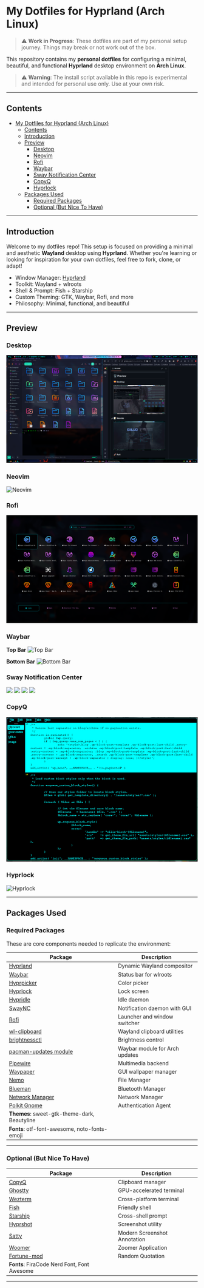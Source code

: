 # My Dotfiles for Hyprland (Arch Linux)

> ⚠️ **Work in Progress**: These dotfiles are part of my personal setup journey. Things may break or not work out of the box.

This repository contains my **personal dotfiles** for configuring a minimal, beautiful, and functional **Hyprland** desktop environment on **Arch Linux**.

> ⚠️ **Warning**: The install script available in this repo is experimental and intended for personal use only. Use at your own risk.


---

## Contents

- [My Dotfiles for Hyprland (Arch Linux)](#my-dotfiles-for-hyprland-arch-linux)
  - [Contents](#contents)
  - [Introduction](#introduction)
  - [Preview](#preview)
    - [Desktop](#desktop)
    - [Neovim](#neovim)
    - [Rofi](#rofi)
    - [Waybar](#waybar)
    - [Sway Notification Center](#sway-notification-center)
    - [CopyQ](#copyq)
    - [Hyprlock](#hyprlock)
  - [Packages Used](#packages-used)
    - [Required Packages](#required-packages)
    - [Optional (But Nice To Have)](#optional-but-nice-to-have)

---

## Introduction

Welcome to my dotfiles repo! This setup is focused on providing a minimal and aesthetic **Wayland** desktop using **Hyprland**. Whether you're learning or looking for inspiration for your own dotfiles, feel free to fork, clone, or adapt!

-  Window Manager: [Hyprland](https://github.com/vaxerski/Hyprland)
-  Toolkit: Wayland + wlroots
-  Shell & Prompt: Fish + Starship
-  Custom Theming: GTK, Waybar, Rofi, and more
-  Philosophy: Minimal, functional, and beautiful

---

## Preview

### Desktop
![Desktop](https://github.com/EviLuci/dotfiles/blob/main/screenshots/Desktop.png)

### Neovim
![Neovim](https://github.com/EviLuci/dotfiles/blob/main/screenshots/neovim.png)

### Rofi
![Rofi](https://github.com/EviLuci/dotfiles/blob/main/screenshots/rofi-final.png)

### Waybar

**Top Bar**
![Top Bar](https://github.com/EviLuci/dotfiles/blob/main/screenshots/top-bar.png)

**Bottom Bar**
![Bottom Bar](https://github.com/EviLuci/dotfiles/blob/main/screenshots/bottom-bar.png)

### Sway Notification Center

<p float="left">
  <img src="https://github.com/EviLuci/dotfiles/blob/main/screenshots/swaync.png" width="150"/>
  <img src="https://github.com/EviLuci/dotfiles/blob/main/screenshots/swaync_menu.png" width="150"/>
  <img src="https://github.com/EviLuci/dotfiles/blob/main/screenshots/swaync_menu2.png" width="150"/>
  <img src="https://github.com/EviLuci/dotfiles/blob/main/screenshots/swaync_mpris.png" width="150"/>
</p>

### CopyQ
![CopyQ](https://github.com/EviLuci/dotfiles/blob/main/screenshots/CopyQ.png)

### Hyprlock
![Hyprlock](https://github.com/EviLuci/dotfiles/blob/main/screenshots/hyprlock.png)

---

## Packages Used

### Required Packages

These are core components needed to replicate the environment:

| Package                                                                           | Description                    |
| --------------------------------------------------------------------------------- | ------------------------------ |
| [Hyprland](https://github.com/vaxerski/Hyprland)                                  | Dynamic Wayland compositor     |
| [Waybar](https://github.com/Alexays/Waybar)                                       | Status bar for wlroots         |
| [Hyprpicker](https://github.com/hyprwm/hyprpicker)                                | Color picker                   |
| [Hyprlock](https://github.com/hyprwm/hyprlock)                                    | Lock screen                    |
| [Hypridle](https://github.com/hyprwm/hypridle)                                    | Idle daemon                    |
| [SwayNC](https://github.com/ErikReider/SwayNotificationCenter)                    | Notification daemon with GUI   |
| [Rofi](https://github.com/in0ni/rofi-wayland)                                     | Launcher and window switcher   |
| [wl-clipboard](https://github.com/bugaevc/wl-clipboard)                           | Wayland clipboard utilities    |
| [brightnessctl](https://github.com/Hummer12007/brightnessctl)                     | Brightness control             |
| [pacman-updates module](https://github.com/coffebar/waybar-module-pacman-updates) | Waybar module for Arch updates |
| [Pipewire](https://github.com/PipeWire/pipewire)                                  | Multimedia backend             |
| [Waypaper](https://github.com/anufrievroman/waypaper)                             | GUI wallpaper manager          |
| [Nemo](https://github.com/linuxmint/nemo)                                         | File Manager                   |
| [Blueman](https://github.com/blueman-project/blueman)                             | Bluetooth Manager |
| [Network Manager](https://github.com/NetworkManager/NetworkManager)               | Network Manager |
| [Polkit Gnome](https://archlinux.org/packages/extra/x86_64/polkit-gnome/) | Authentication Agent |
| **Themes**: sweet-gtk-theme-dark, Beautyline      |
| **Fonts**: otf-font-awesome, noto-fonts-emoji |

---

### Optional (But Nice To Have)

| Package                                           | Description              |
| ------------------------------------------------- | ------------------------ |
| [CopyQ](https://hluk.github.io/CopyQ/)            | Clipboard manager        |
| [Ghostty](https://github.com/ghostty-org/ghostty) | GPU-accelerated terminal |
| [Wezterm](https://wezfurlong.org/wezterm/)        | Cross-platform terminal  |
| [Fish](https://github.com/fish-shell/fish-shell)  | Friendly shell           |
| [Starship](https://github.com/starship/starship)  | Cross-shell prompt       |
| [Hyprshot](https://github.com/Gustash/Hyprshot)   | Screenshot utility       |
| [Satty](https://github.com/gabm/Satty)            | Modern Screenshot Annotation |
| [Woomer](https://github.com/coffeeispower/woomer) | Zoomer Application |
| [Fortune-mod](https://github.com/shlomif/fortune-mod) | Random Quotation |
| **Fonts**: FiraCode Nerd Font, Font Awesome       |

---